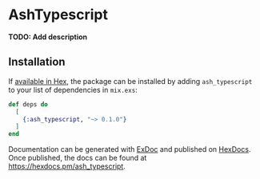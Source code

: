 # AshTypescript

**TODO: Add description**

## Installation

If [available in Hex](https://hex.pm/docs/publish), the package can be installed
by adding `ash_typescript` to your list of dependencies in `mix.exs`:

```elixir
def deps do
  [
    {:ash_typescript, "~> 0.1.0"}
  ]
end
```

Documentation can be generated with [ExDoc](https://github.com/elixir-lang/ex_doc)
and published on [HexDocs](https://hexdocs.pm). Once published, the docs can
be found at <https://hexdocs.pm/ash_typescript>.

